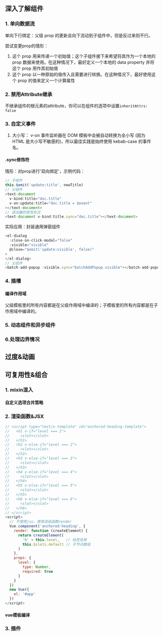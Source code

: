 ## 深入了解组件
### 1. 单向数据流
单向下行绑定：父级 prop 的更新会向下流动到子组件中，但是反过来则不行。

尝试变更prop的情形：  
1. 这个 prop 用来传递一个初始值；这个子组件接下来希望将其作为一个本地的 prop 数据来使用。在这种情况下，最好定义一个本地的 data property 并将这个 prop 用作其初始值
2. 这个 prop 以一种原始的值传入且需要进行转换。在这种情况下，最好使用这个 prop 的值来定义一个计算属性
  
### 2. 禁用Attribute继承
不继承组件的根元素的attribute，你可以在组件的选项中设置`inheritAttrs: false`

### 3. 自定义事件
1. 大小写： v-on 事件监听器在 DOM 模板中会被自动转换为全小写 (因为 HTML 是大小写不敏感的)，所以最佳实践是始终使用 kebab-case 的事件名。
#### .sync修饰符
情形：对prop进行'双向绑定'，示例代码：
``` js
// 子组件
this.$emit('update:title', newTitle)
// 父组件
<text-document
  v-bind:title="doc.title"
  v-on:update:title="doc.title = $event"
></text-document>
// 语法糖的简写形式
<text-document v-bind:title.sync="doc.title"></text-document> 
```
实际应用：封装通用弹窗组件
```js
<el-dialog
  :close-on-click-modal="false"
  :visible="visible"
  @close="$emit('update:visible', false)"
>
</el-dialog> 
// 父组件
<batch-add-popup :visible.sync="batchAddPopup.visible"></batch-add-popup>
```

### 4. 插槽
#### 编译作用域
父级模板里的所有内容都是在父级作用域中编译的；子模板里的所有内容都是在子作用域中编译的。

### 5. 动态组件和异步组件

### 6.处理边界情况

## 过度&动画

## 可复用性&组合
### 1. mixin混入
#### 自定义选项合并策略

### 2. 渲染函数&JSX
```js 示例代码
// <script type="text/x-template" id="anchored-heading-template">
//   <h1 v-if="level === 1">
//     <slot></slot>
//   </h1>
//   <h2 v-else-if="level === 2">
//     <slot></slot>
//   </h2>
//   <h3 v-else-if="level === 3">
//     <slot></slot>
//   </h3>
//   <h4 v-else-if="level === 4">
//     <slot></slot>
//   </h4>
//   <h5 v-else-if="level === 5">
//     <slot></slot>
//   </h5>
//   <h6 v-else-if="level === 6">
//     <slot></slot>
//   </h6>
// </script>
<script>
  // 不使用jsx，使用渲染函数render
  Vue.component('anchored-heading', {
    render: function (createElement) {
      return createElement(
        'h' + this.level,   // 标签名称
        this.$slots.default // 子节点数组
      )
    },
    props: {
      level: {
        type: Number,
        required: true
      }
    }
  })
  new Vue({
    el: '#app'
  })
</script>
```
#### vue模板编译
### 3. 插件





